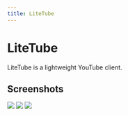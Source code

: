 ```yaml
---
title: LiteTube
---
```

# LiteTube
LiteTube is a lightweight YouTube client.

## Screenshots
<div class="screenshots">
  <a href="{{"/media/img/litetube/screenshot1.png"|relative_url}}"><img src="{{"/media/img/litetube/screenshot1.png"|relative_url}}"></a>
  <a href="{{"/media/img/litetube/screenshot2.png"|relative_url}}"><img src="{{"/media/img/litetube/screenshot2.png"|relative_url}}"></a>
  <a href="{{"/media/img/litetube/screenshot3.png"|relative_url}}"><img src="{{"/media/img/litetube/screenshot3.png"|relative_url}}"></a>
</div>

<link rel="stylesheet" href="{{"/assets/css/lightbox.css|relative_url}}">
<script src="{{"/assets/js/lightbox.js"|relative_url}}"></script>
<script>new SimpleLightbox({elements: '.screenshots a'});</script>
